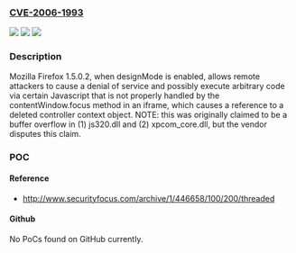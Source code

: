 ### [CVE-2006-1993](https://cve.mitre.org/cgi-bin/cvename.cgi?name=CVE-2006-1993)
![](https://img.shields.io/static/v1?label=Product&message=n%2Fa&color=blue)
![](https://img.shields.io/static/v1?label=Version&message=n%2Fa&color=blue)
![](https://img.shields.io/static/v1?label=Vulnerability&message=n%2Fa&color=brighgreen)

### Description

Mozilla Firefox 1.5.0.2, when designMode is enabled, allows remote attackers to cause a denial of service and possibly execute arbitrary code via certain Javascript that is not properly handled by the contentWindow.focus method in an iframe, which causes a reference to a deleted controller context object.  NOTE: this was originally claimed to be a buffer overflow in (1) js320.dll and (2) xpcom_core.dll, but the vendor disputes this claim.

### POC

#### Reference
- http://www.securityfocus.com/archive/1/446658/100/200/threaded

#### Github
No PoCs found on GitHub currently.

